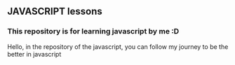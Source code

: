 ## JAVASCRIPT lessons 


### This repository is for learning javascript by me :D

Hello, in the repository of the javascript, you can follow my journey to be the better in javascript

